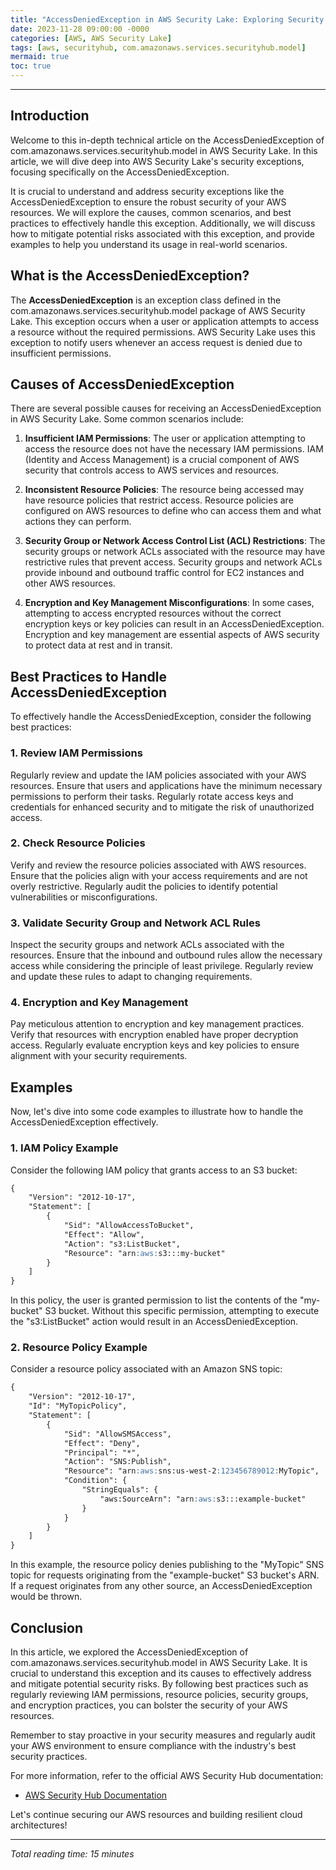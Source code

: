 ```yaml
---
title: "AccessDeniedException in AWS Security Lake: Exploring Security Exceptions in AWS"
date: 2023-11-28 09:00:00 -0000
categories: [AWS, AWS Security Lake]
tags: [aws, securityhub, com.amazonaws.services.securityhub.model]
mermaid: true
toc: true
---
```



---

## Introduction

Welcome to this in-depth technical article on the AccessDeniedException of com.amazonaws.services.securityhub.model in AWS Security Lake. In this article, we will dive deep into AWS Security Lake's security exceptions, focusing specifically on the AccessDeniedException. 

It is crucial to understand and address security exceptions like the AccessDeniedException to ensure the robust security of your AWS resources. We will explore the causes, common scenarios, and best practices to effectively handle this exception. Additionally, we will discuss how to mitigate potential risks associated with this exception, and provide examples to help you understand its usage in real-world scenarios.

## What is the AccessDeniedException?

The **AccessDeniedException** is an exception class defined in the com.amazonaws.services.securityhub.model package of AWS Security Lake. This exception occurs when a user or application attempts to access a resource without the required permissions. AWS Security Lake uses this exception to notify users whenever an access request is denied due to insufficient permissions.

## Causes of AccessDeniedException

There are several possible causes for receiving an AccessDeniedException in AWS Security Lake. Some common scenarios include:

1. **Insufficient IAM Permissions**: The user or application attempting to access the resource does not have the necessary IAM permissions. IAM (Identity and Access Management) is a crucial component of AWS security that controls access to AWS services and resources.

2. **Inconsistent Resource Policies**: The resource being accessed may have resource policies that restrict access. Resource policies are configured on AWS resources to define who can access them and what actions they can perform.

3. **Security Group or Network Access Control List (ACL) Restrictions**: The security groups or network ACLs associated with the resource may have restrictive rules that prevent access. Security groups and network ACLs provide inbound and outbound traffic control for EC2 instances and other AWS resources.

4. **Encryption and Key Management Misconfigurations**: In some cases, attempting to access encrypted resources without the correct encryption keys or key policies can result in an AccessDeniedException. Encryption and key management are essential aspects of AWS security to protect data at rest and in transit.

## Best Practices to Handle AccessDeniedException

To effectively handle the AccessDeniedException, consider the following best practices:

### 1. Review IAM Permissions

Regularly review and update the IAM policies associated with your AWS resources. Ensure that users and applications have the minimum necessary permissions to perform their tasks. Regularly rotate access keys and credentials for enhanced security and to mitigate the risk of unauthorized access.

### 2. Check Resource Policies

Verify and review the resource policies associated with AWS resources. Ensure that the policies align with your access requirements and are not overly restrictive. Regularly audit the policies to identify potential vulnerabilities or misconfigurations.

### 3. Validate Security Group and Network ACL Rules

Inspect the security groups and network ACLs associated with the resources. Ensure that the inbound and outbound rules allow the necessary access while considering the principle of least privilege. Regularly review and update these rules to adapt to changing requirements.

### 4. Encryption and Key Management

Pay meticulous attention to encryption and key management practices. Verify that resources with encryption enabled have proper decryption access. Regularly evaluate encryption keys and key policies to ensure alignment with your security requirements.

## Examples

Now, let's dive into some code examples to illustrate how to handle the AccessDeniedException effectively.

### 1. IAM Policy Example

Consider the following IAM policy that grants access to an S3 bucket:

```markdown
{
    "Version": "2012-10-17",
    "Statement": [
        {
            "Sid": "AllowAccessToBucket",
            "Effect": "Allow",
            "Action": "s3:ListBucket",
            "Resource": "arn:aws:s3:::my-bucket"
        }
    ]
}
```

In this policy, the user is granted permission to list the contents of the "my-bucket" S3 bucket. Without this specific permission, attempting to execute the "s3:ListBucket" action would result in an AccessDeniedException.

### 2. Resource Policy Example

Consider a resource policy associated with an Amazon SNS topic:

```markdown
{
    "Version": "2012-10-17",
    "Id": "MyTopicPolicy",
    "Statement": [
        {
            "Sid": "AllowSMSAccess",
            "Effect": "Deny",
            "Principal": "*",
            "Action": "SNS:Publish",
            "Resource": "arn:aws:sns:us-west-2:123456789012:MyTopic",
            "Condition": {
                "StringEquals": {
                    "aws:SourceArn": "arn:aws:s3:::example-bucket"
                }
            }
        }
    ]
}
```

In this example, the resource policy denies publishing to the "MyTopic" SNS topic for requests originating from the "example-bucket" S3 bucket's ARN. If a request originates from any other source, an AccessDeniedException would be thrown.

## Conclusion

In this article, we explored the AccessDeniedException of com.amazonaws.services.securityhub.model in AWS Security Lake. It is crucial to understand this exception and its causes to effectively address and mitigate potential security risks. By following best practices such as regularly reviewing IAM permissions, resource policies, security groups, and encryption practices, you can bolster the security of your AWS resources.

Remember to stay proactive in your security measures and regularly audit your AWS environment to ensure compliance with the industry's best security practices.

For more information, refer to the official AWS Security Hub documentation:

- [AWS Security Hub Documentation](https://docs.aws.amazon.com/securityhub/latest/userguide/what-is-securityhub.html)

Let's continue securing our AWS resources and building resilient cloud architectures!

---
*Total reading time: 15 minutes*